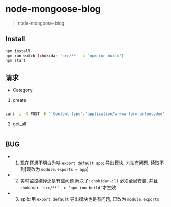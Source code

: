 # node-mongoose-blog
> node-mongoose-blog

## Install

```bash
npm install
npm run watch (chokidar 'src/**' -c 'npm run build')
npm start
```

## 请求

- Category

1. create

```bash

curl -i -X POST -H "'Content-type':'application/x-www-form-urlencoded', 'charset':'utf-8', 'Accept': 'text/plain'" -d '{"name":"yy直播","alias":"zhibo"}' http://localhost:3000/api/category/create
```

2. get_all

```bash

```

## BUG

- 1. 现在还想不明白为啥 `export default app`; 导出模块, 方法有问题, 读取不到[现改为 `module.exports = app`]
- 2. 实时监控编译还是有些问题
  解决了:
  `chokidar-cli` 必须全局安装, 并且 `chokidar 'src/**' -c 'npm run build'`才生效

- 3. api处用 `export default` 导出模块也是有问题, 已改为 `module.exports`
